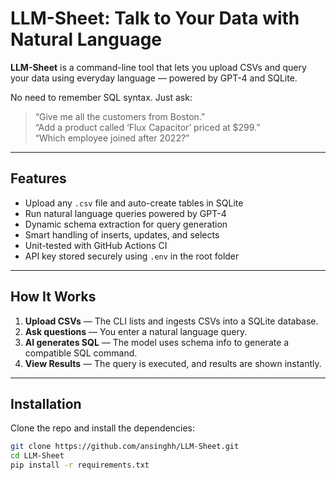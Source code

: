 # LLM-Sheet: Talk to Your Data with Natural Language

**LLM-Sheet** is a command-line tool that lets you upload CSVs and query your data using everyday language — powered by GPT-4 and SQLite.

No need to remember SQL syntax. Just ask:

> “Give me all the customers from Boston.”  
> “Add a product called ‘Flux Capacitor’ priced at $299.”  
> “Which employee joined after 2022?”

---

## Features

- Upload any `.csv` file and auto-create tables in SQLite
- Run natural language queries powered by GPT-4
- Dynamic schema extraction for query generation
- Smart handling of inserts, updates, and selects
- Unit-tested with GitHub Actions CI
- API key stored securely using `.env` in the root folder

---

## How It Works

1. **Upload CSVs** — The CLI lists and ingests CSVs into a SQLite database.
2. **Ask questions** — You enter a natural language query.
3. **AI generates SQL** — The model uses schema info to generate a compatible SQL command.
4. **View Results** — The query is executed, and results are shown instantly.

---

## Installation

Clone the repo and install the dependencies:

```bash
git clone https://github.com/ansinghh/LLM-Sheet.git
cd LLM-Sheet
pip install -r requirements.txt

